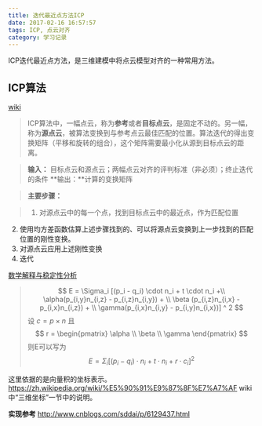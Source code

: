 ```yaml
---
title: 迭代最近点方法ICP
date: 2017-02-16 16:57:57
tags: ICP, 点云对齐
category: 学习记录
---
```


ICP迭代最近点方法，是三维建模中将点云模型对齐的一种常用方法。

<!--more-->
## ICP算法

[wiki](https://en.wikipedia.org/wiki/Iterative_closest_point)

>ICP算法中，一幅点云，称为**参考**或者**目标点云**，是固定不动的。另一幅，称为**源点云**，被算法变换到与参考点云最佳匹配的位置。算法迭代的得出变换矩阵（平移和旋转的组合），这个矩阵需要最小化从源到目标点云的距离。

>**输入：** 目标点云和源点云；两幅点云对齐的评判标准（非必须）；终止迭代的条件
**输出：**计算的变换矩阵

>**主要步骤：**

> 1. 对源点云中的每一个点，找到目标点云中的最近点，作为匹配位置
2. 使用均方差函数估算上述步骤找到的、可以将源点云变换到上一步找到的匹配位置的刚性变换。
3. 对源点云应用上述刚性变换
4. 迭代



[数学解释与稳定性分析](http://101.96.8.164/www.cs.princeton.edu/~smr/papers/icpstability.pdf)

> $$
E = \Sigma_i [(p_i - q_i) \cdot 
n_i + t \cdot n_i +\\
\alpha(p_{i,y}n_{i,z} - p_{i,z}n_{i,y}) + 
\\ \beta (p_{i,z}n_{i,x} - p_{i,x}n_{i,z}) + \\ \gamma(p_{i,x}n_{i,y} - p_{i,y}n_{i,x})] ^ 2
$$
设 $c = p \times n$ 且
$$
r = 
\begin{pmatrix}
\alpha \\ \beta \\ \gamma
\end{pmatrix}
$$
则E可以写为
$$
E = \Sigma_i[(p_i - q_i)\cdot n_i + t \cdot n_i + r \cdot c_i] ^ 2
$$

这里依据的是向量积的坐标表示。
https://zh.wikipedia.org/wiki/%E5%90%91%E9%87%8F%E7%A7%AF
wiki中“三维坐标”一节中的说明。

**实现参考**
http://www.cnblogs.com/sddai/p/6129437.html